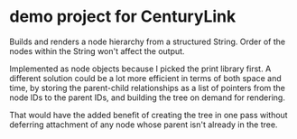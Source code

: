 # demo project for CenturyLink
Builds and renders a node hierarchy from a structured String. Order of the nodes within the String won't affect the output.

Implemented as node objects because I picked the print library first. A different solution could be a lot more efficient in terms of both space and time, by storing the parent-child
relationships as a list of pointers from the node IDs to the parent IDs, and building the tree on demand for rendering. 

That would have the added benefit of creating the tree in one pass without deferring attachment of any node whose parent isn't already in the tree. 